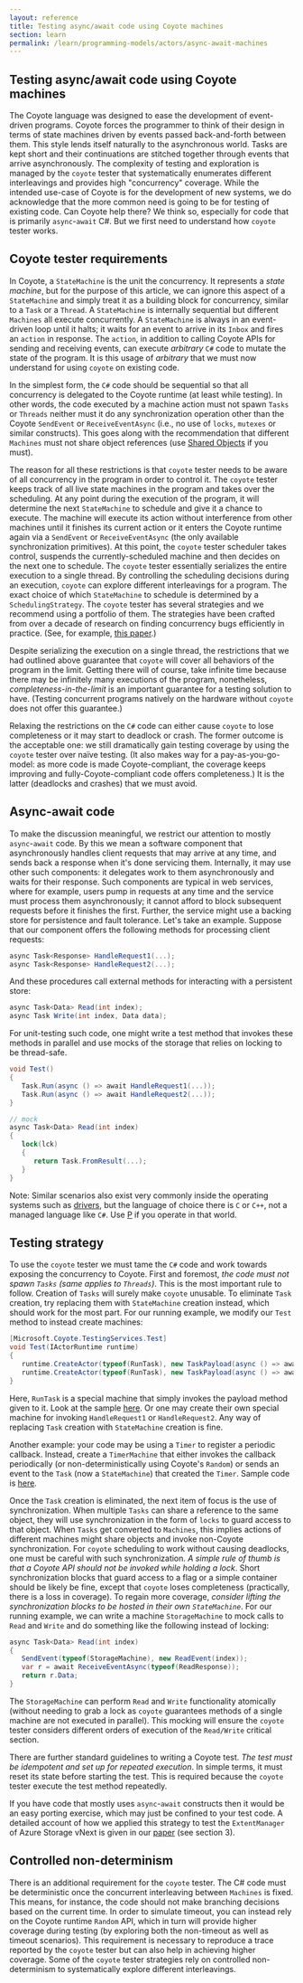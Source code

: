```yaml
---
layout: reference
title: Testing async/await code using Coyote machines
section: learn
permalink: /learn/programming-models/actors/async-await-machines
---
```


## Testing async/await code using Coyote machines

The Coyote language was designed to ease the development of event-driven programs. Coyote forces the
programmer to think of their design in terms of state machines driven by events passed
back-and-forth between them. This style lends itself naturally to the asynchronous world. Tasks are
kept short and their continuations are stitched together through events that arrive asynchronously.
The complexity of testing and exploration is managed by the `coyote` tester that systematically
enumerates different interleavings and provides high "concurrency" coverage. While the intended
use-case of Coyote is for the development of new systems, we do acknowledge that the more common
need is going to be for testing of existing code. Can Coyote help there? We think so, especially for
code that is primarily `async`-`await` C#. But we first need to understand how `coyote` tester
works.

## Coyote tester requirements

In Coyote, a `StateMachine` is the unit the concurrency. It represents a _state machine_, but for
the purpose of this article, we can ignore this aspect of a `StateMachine` and simply treat it as a
building block for concurrency, similar to a `Task` or a `Thread`. A `StateMachine` is internally
sequential but different `Machines` all execute concurrently. A `StateMachine` is always in an
event-driven loop until it halts; it waits for an event to arrive in its `Inbox` and fires an
`action` in response. The `action`, in addition to calling Coyote APIs for sending and receiving
events, can execute _arbitrary_ `C#` code to mutate the state of the program. It is this usage of
_arbitrary_ that we must now understand for using `coyote` on existing code.

In the simplest form, the `C#` code should be sequential so that all concurrency is delegated to the
Coyote runtime (at least while testing). In other words, the code executed by a machine action must
not spawn `Tasks` or `Threads` neither must it do any synchronization operation other than the
Coyote `SendEvent` or `ReceiveEventAsync` (i.e., no use of `locks`, `mutexes` or similar
constructs). This goes along with the recommendation that different `Machines` must not share object
references (use [Shared Objects](/coyote/learn/advanced/object-sharing) if you must).

The reason for all these restrictions is that `coyote` tester needs to be aware of all concurrency
in the program in order to control it. The `coyote` tester keeps track of all live state machines in
the program and takes over the scheduling. At any point during the execution of the program, it will
determine the next `StateMachine` to schedule and give it a chance to execute. The machine will
execute its action without interference from other machines until it finishes its current action or
it enters the Coyote runtime again via a `SendEvent` or `ReceiveEventAsync` (the only available
synchronization primitives). At this point, the `coyote` tester scheduler takes control, suspends
the currently-scheduled machine and then decides on the next one to schedule. The `coyote` tester
essentially serializes the entire execution to a single thread. By controlling the scheduling
decisions during an execution, `coyote` can explore different interleavings for a program. The exact
choice of which `StateMachine` to schedule is determined by a `SchedulingStrategy`. The `coyote`
tester has several strategies and we recommend using a portfolio of them. The strategies have been
crafted from over a decade of research on finding concurrency bugs efficiently in practice. (See,
for example, [this paper](http://dl.acm.org/citation.cfm?id=2786861).)

Despite serializing the execution on a single thread, the restrictions that we had outlined above
guarantee that `coyote` will cover all behaviors of the program in the limit. Getting there will of
course, take infinite time because there may be infinitely many executions of the program,
nonetheless, _completeness-in-the-limit_ is an important guarantee for a testing solution to have.
(Testing concurrent programs natively on the hardware without `coyote` does not offer this
guarantee.)

Relaxing the restrictions on the `C#` code can either cause `coyote` to lose completeness or it may
start to deadlock or crash. The former outcome is the acceptable one: we still dramatically gain
testing coverage by using the `coyote` tester over naïve testing. (It also makes way for a
pay-as-you-go-model: as more code is made Coyote-compliant, the coverage keeps improving and
fully-Coyote-compliant code offers completeness.) It is the latter (deadlocks and crashes) that we
must avoid.

## Async-await code

To make the discussion meaningful, we restrict our attention to mostly `async`-`await` code. By this
we mean a software component that asynchronously handles client requests that may arrive at any
time, and sends back a response when it's done servicing them. Internally, it may use other such
components: it delegates work to them asynchronously and waits for their response. Such components
are typical in web services, where for example, users pump in requests at any time and the service
must process them asynchronously; it cannot afford to block subsequent requests before it finishes
the first. Further, the service might use a backing store for persistence and fault tolerance. Let's
take an example. Suppose that our component offers the following methods for processing client
requests:

```C#
async Task<Response> HandleRequest1(...);
async Task<Response> HandleRequest2(...);
```

And these procedures call external methods for interacting with a persistent store:

```C#
async Task<Data> Read(int index);
async Task Write(int index, Data data);
```

For unit-testing such code, one might write a test method that invokes these methods in parallel and
use mocks of the storage that relies on locking to be thread-safe.

```C#
void Test()
{
   Task.Run(async () => await HandleRequest1(...));
   Task.Run(async () => await HandleRequest2(...));
}

// mock
async Task<Data> Read(int index)
{
   lock(lck)
   {
      return Task.FromResult(...);
   }
}
```

Note: Similar scenarios also exist very commonly inside the operating systems such as
[drivers](https://blogs.msdn.microsoft.com/b8/2011/08/22/building-robust-usb-3-0-support/), but the
language of choice there is `C` or `C++`, not a managed language like `C#`. Use
[P](https://github.com/p-org/P) if you operate in that world.

## Testing strategy

To use the `coyote` tester we must tame the `C#` code and work towards exposing the concurrency to
Coyote. First and foremost, _the code must not spawn `Tasks` (same applies to `Threads`)_. This is
the most important rule to follow. Creation of `Tasks` will surely make `coyote` unusable. To
eliminate `Task` creation, try replacing them with `StateMachine` creation instead, which should
work for the most part. For our running example, we modify our `Test` method to instead create
machines:

```C#
[Microsoft.Coyote.TestingServices.Test]
void Test(IActorRuntime runtime)
{
   runtime.CreateActor(typeof(RunTask), new TaskPayload(async () => await HandleRequest1(...)));
   runtime.CreateActor(typeof(RunTask), new TaskPayload(async () => await HandleRequest2(...)));
}
```

Here, `RunTask` is a special machine that simply invokes the payload method given to it. Look at the
sample
[here](https://github.com/p-org/CoyoteLab/tree/master/Samples/Experimental/SingleTaskMachine). Or
one may create their own special machine for invoking `HandleRequest1` or `HandleRequest2`. Any way
of replacing `Task` creation with `StateMachine` creation is fine.

Another example: your code may be using a `Timer` to register a periodic callback. Instead, create a
`TimerMachine` that either invokes the callback periodically (or non-deterministically using
Coyote's `Random`) or sends an event to the `Task` (now a `StateMachine`) that created the `Timer`.
Sample code is
[here](https://github.com/p-org/coyote/tree/master/Samples/Raft/Raft.CoyoteLibrary/Timers).

Once the `Task` creation is eliminated, the next item of focus is the use of synchronization. When
multiple `Tasks` can share a reference to the same object, they will use synchronization in the form
of `locks` to guard access to that object. When `Tasks` get converted to `Machines`, this implies
actions of different machines might share objects and invoke non-Coyote synchronization. For
`coyote` scheduling to work without causing deadlocks, one must be careful with such
synchronization. _A simple rule of thumb is that a Coyote API should not be invoked while holding a
lock_. Short synchronization blocks that guard access to a flag or a simple container should be
likely be fine, except that `coyote` loses completeness (practically, there is a loss in coverage).
To regain more coverage, _consider lifting the synchronization blocks to be hosted in their own
`StateMachine`_. For our running example, we can write a machine `StorageMachine` to mock calls to
`Read` and `Write` and do something like the following instead of locking:

```C#
async Task<Data> Read(int index)
{
   SendEvent(typeof(StorageMachine), new ReadEvent(index));
   var r = await ReceiveEventAsync(typeof(ReadResponse));
   return r.Data;
}
```

The `StorageMachine` can perform `Read` and `Write` functionality atomically (without needing to
grab a lock as `coyote` guarantees methods of a single machine are not executed in parallel). This
mocking will ensure the `coyote` tester considers different orders of execution of the `Read/Write`
critical section.

There are further standard guidelines to writing a Coyote test. _The test must be idempotent and set
up for repeated execution_. In simple terms, it must reset its state before starting the test. This
is required because the `coyote` tester execute the test method repeatedly.

If you have code that mostly uses `async`-`await` constructs then it would be an easy porting
exercise, which may just be confined to your test code. A detailed account of how we applied this
strategy to test the `ExtentManager` of Azure Storage vNext is given in our
[paper](https://www.microsoft.com/en-us/research/wp-content/uploads/2016/04/paper-1.pdf) (see
section 3).

## Controlled non-determinism

There is an additional requirement for the `coyote` tester. The C# code must be deterministic once
the concurrent interleaving between `Machines` is fixed. This means, for instance, the code should
not make branching decisions based on the current time. In order to simulate timeout, you can
instead rely on the Coyote runtime `Random` API, which in turn will provide higher coverage during
testing (by exploring both the non-timeout as well as timeout scenarios). This requirement is
necessary to reproduce a trace reported by the `coyote` tester but can also help in achieving higher
coverage. Some of the `coyote` tester strategies rely on controlled non-determinism to
systematically explore different interleavings.
